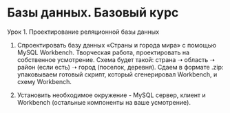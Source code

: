 ﻿# Базы данных. Базовый курс
Урок 1. Проектирование реляционной базы данных

1. Спроектировать базу данных «Страны и города мира» с помощью MySQL Workbench. Творческая работа, проектировать на собственное усмотрение. Схема будет такой: страна ➝ область ➝ район (если есть) ➝ город (поселок, деревня). Сдаем в формате .zip: упаковываем готовый скрипт, который сгенерировал Workbench, и схему Workbench.

2. Установить необходимое окружение - MySQL сервер, клиент и Workbench (остальные компоненты на ваше усмотрение).
